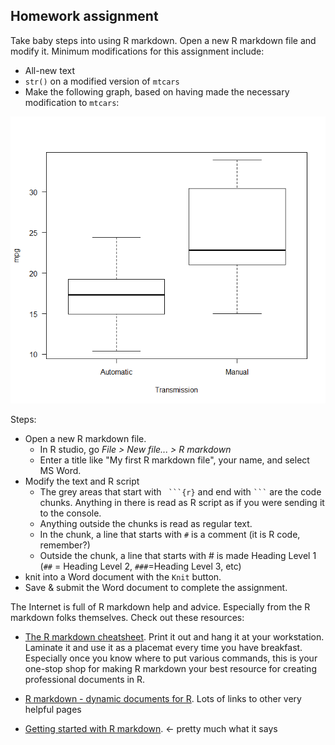 
## Homework assignment 

Take baby steps into using R markdown. 
Open a new R markdown file and modify it. 
Minimum modifications for this assignment include:

* All-new text
* `str()` on a modified version of `mtcars`
* Make the following graph, based on having made the necessary modification to `mtcars`: 

![Example plot](https://github.com/devanmcg/IntroRangeR/blob/master/02_ObjectTypes/ExamplePlot.png)

Steps:
* Open a new R markdown file. 
   - In R studio, go *File > New file... > R markdown*
   - Enter a title like "My first R markdown file", your name, and select MS Word.
* Modify the text and R script
   - The grey areas that start with ` ```{r}` and end with ` ``` ` are the code chunks. 
  Anything in there is read as R script as if you were sending it to the console.
   - Anything outside the chunks is read as regular text. 
  - In the chunk, a line that starts with `#` is a comment (it is R code, remember?)
  - Outside the chunk, a line that starts with # is made Heading Level 1 (`##` = Heading Level 2, `###`=Heading Level 3, etc)
* knit into a Word document with the `Knit` button.
* Save & submit the Word document to complete the assignment.

The Internet is full of R markdown help and advice. 
Especially from the R markdown folks themselves. 
Check out these resources:

* [The R markdown cheatsheet](http://www.rstudio.com/wp-content/uploads/2015/02/rmarkdown-cheatsheet.pdf). 
Print it out and hang it at your workstation. 
Laminate it and use it as a placemat every time you have breakfast. 
Especially once you know where to put various commands, this is your one-stop shop for making R markdown your best resource for creating professional documents in R.

* [R markdown - dynamic documents for R](https://support.rstudio.com/hc/en-us/articles/205368677-R-Markdown-Dynamic-Documents-for-R). Lots of links to other very helpful pages

* [Getting started with R markdown](https://www.rstudio.com/resources/webinars/getting-started-with-r-markdown/). <- pretty much what it says

